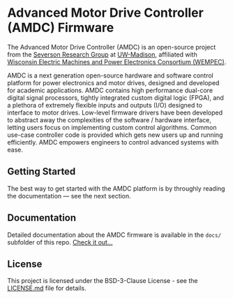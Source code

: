 # Advanced Motor Drive Controller (AMDC) Firmware

The Advanced Motor Drive Controller (AMDC) is an open-source project from the [Severson Research Group](https://severson.wempec.wisc.edu/) at [UW-Madison](http://www.engr.wisc.edu/department/electrical-computer-engineering/), affiliated with [Wisconsin Electric Machines and Power Electronics Consortium (WEMPEC)](https://wempec.wisc.edu/).

AMDC is a next generation open-source hardware and software control platform for power electronics and motor drives, designed and developed for academic applications. AMDC contains high performance dual-core digital signal processors, tightly integrated custom digital logic (FPGA), and a plethora of extremely flexible inputs and outputs (I/O) designed to interface to motor drives. Low-level firmware drivers have been developed to abstract away the complexities of the software / hardware interface, letting users focus on implementing custom control algorithms. Common use-case controller code is provided which gets new users up and running efficiently. AMDC empowers engineers to control advanced systems with ease.

## Getting Started

The best way to get started with the AMDC platform is by throughly reading the documentation &mdash; see the next section.

## Documentation

Detailed documentation about the AMDC firmware is available in the `docs/` subfolder of this repo. [Check it out...](docs/)

## License

This project is licensed under the BSD-3-Clause License - see the [LICENSE.md](LICENSE.md) file for details.
